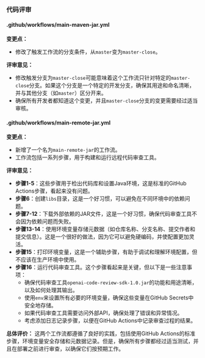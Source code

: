 ### 代码评审

#### .github/workflows/main-maven-jar.yml
**变更点：**
- 修改了触发工作流的分支条件，从`master`变为`master-close`。

**评审意见：**
- 修改触发分支为`master-close`可能意味着这个工作流只针对特定的`master-close`分支。如果这个分支是一个特定的开发分支，确保其用途和命名清晰，并与其他分支（如`master`）区分开来。
- 确保所有开发者都知道这个变更，并且`master-close`分支的变更需要经过适当审核。

#### .github/workflows/main-remote-jar.yml
**变更点：**
- 新增了一个名为`main-remote-jar`的工作流。
- 工作流包括一系列步骤，用于构建和运行远程代码审查工具。

**评审意见：**
- **步骤1-5**：这些步骤用于检出代码库和设置Java环境，这是标准的GitHub Actions步骤，看起来没有问题。
- **步骤6**：创建`libs`目录，这是一个好习惯，可以避免在不同环境中的依赖问题。
- **步骤7-12**：下载外部依赖的JAR文件，这是一个好习惯，确保代码审查工具不会因为依赖问题而失败。
- **步骤13-14**：使用环境变量存储元数据（如仓库名称、分支名称、提交作者和提交信息）。这是一个很好的做法，因为它可以避免硬编码，并使配置更加灵活。
- **步骤15**：打印环境变量，这是一个辅助步骤，有助于调试和理解环境配置，但不应该在生产环境中使用。
- **步骤16**：运行代码审查工具。这个步骤看起来是关键，但以下是一些注意事项：
  - 确保代码审查工具`openai-code-review-sdk-1.0.jar`的功能和用途清晰，以及如何处理其输出。
  - 使用`env`来设置所有必要的环境变量，确保这些变量在GitHub Secrets中安全地存储。
  - 如果代码审查工具需要访问外部API，确保处理了错误和异常情况。
  - 考虑添加日志记录步骤，以便在GitHub Actions中记录审查过程的结果。

**总体评价：**
这两个工作流都遵循了良好的实践，包括使用GitHub Actions的标准步骤，环境变量安全存储和元数据记录。但是，确保所有步骤都经过适当测试，并且在部署之前进行审查，以确保它们按预期工作。